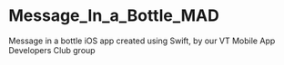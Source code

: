Message_In_a_Bottle_MAD
=======================

Message in a bottle iOS app created using Swift, by our VT Mobile App Developers Club group
